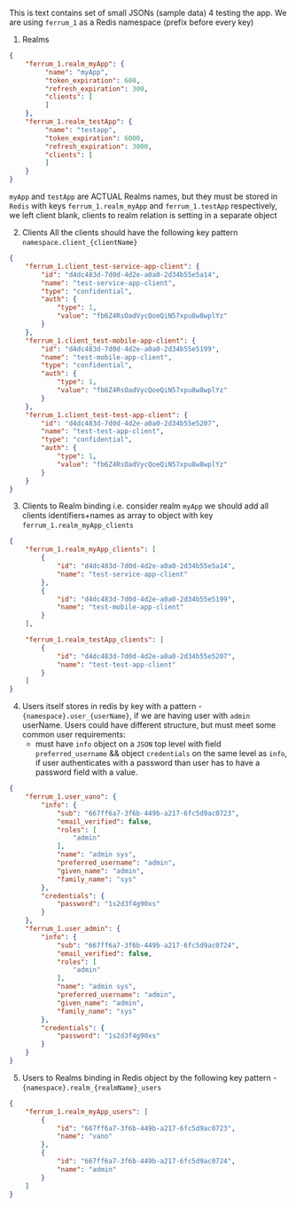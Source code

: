 This is text contains set of small JSONs (sample data) 4 testing the app.
We are using `ferrum_1` as a Redis namespace (prefix before every key) 

1. Realms
```json
{
    "ferrum_1.realm_myApp": {
         "name": "myApp",
         "token_expiration": 600,
         "refresh_expiration": 300,
         "clients": [
         ]
    },
    "ferrum_1.realm_testApp": {
         "name": "testapp",
         "token_expiration": 6000,
         "refresh_expiration": 3000,
         "clients": [
         ]
    }
}
```
`myApp` and `testApp` are ACTUAL Realms names, but they must be stored in `Redis` with keys `ferrum_1.realm_myApp` and `ferrum_1.testApp` respectively, we left client 
blank, clients to realm relation is setting in a separate object

2. Clients
All the clients should have the following key pattern `namespace.client_{clientName}`
```json
{
    "ferrum_1.client_test-service-app-client": {
        "id": "d4dc483d-7d0d-4d2e-a0a0-2d34b55e5a14",
        "name": "test-service-app-client",
        "type": "confidential",
        "auth": {
            "type": 1,
            "value": "fb6Z4RsOadVycQoeQiN57xpu8w8wplYz"
        }
    },
    "ferrum_1.client_test-mobile-app-client": {
        "id": "d4dc483d-7d0d-4d2e-a0a0-2d34b55e5199",
        "name": "test-mobile-app-client",
        "type": "confidential",
        "auth": {
            "type": 1,
            "value": "fb6Z4RsOadVycQoeQiN57xpu8w8wplYz"
        }
    },
    "ferrum_1.client_test-test-app-client": {
        "id": "d4dc483d-7d0d-4d2e-a0a0-2d34b55e5207",
        "name": "test-test-app-client",
        "type": "confidential",
        "auth": {
            "type": 1,
            "value": "fb6Z4RsOadVycQoeQiN57xpu8w8wplYz"
        }
    }
}
```
3. Clients to Realm binding i.e. consider realm `myApp` we should add all clients identifiers+names as array to object with key `ferrum_1.realm_myApp_clients`
```json
{
    "ferrum_1.realm_myApp_clients": [
        {
            "id": "d4dc483d-7d0d-4d2e-a0a0-2d34b55e5a14",
            "name": "test-service-app-client"
        },
        {
            "id": "d4dc483d-7d0d-4d2e-a0a0-2d34b55e5199",
            "name": "test-mobile-app-client"
        }
    ],

    "ferrum_1.realm_testApp_clients": [
        {
            "id": "d4dc483d-7d0d-4d2e-a0a0-2d34b55e5207",
            "name": "test-test-app-client"
        }
    ]
}
```
4. Users itself stores in redis by key with a pattern - `{namespace}.user_{userName}`, if we are having user with `admin` userName. Users could have
different structure, but must meet some common user requirements:
   * must have `info` object on a `JSON` top level with field `preferred_username`  && object `credentials` on the same level as `info`, if user
     authenticates with a password than user has to have a password field with a value. 
```json
{
    "ferrum_1.user_vano": {
        "info": {
            "sub": "667ff6a7-3f6b-449b-a217-6fc5d9ac0723",
            "email_verified": false,
            "roles": [
                "admin"
            ],
            "name": "admin sys",
            "preferred_username": "admin",
            "given_name": "admin",
            "family_name": "sys"
        },
        "credentials": {
            "password": "1s2d3f4g90xs"
        }
    },
    "ferrum_1.user_admin": {
        "info": {
            "sub": "667ff6a7-3f6b-449b-a217-6fc5d9ac0724",
            "email_verified": false,
            "roles": [
                "admin"
            ],
            "name": "admin sys",
            "preferred_username": "admin",
            "given_name": "admin",
            "family_name": "sys"
        },
        "credentials": {
            "password": "1s2d3f4g90xs"
        }
    }
}
```
5. Users to Realms binding in Redis object by the following key pattern -  `{namespace}.realm_{realmName}_users`
```json
{
    "ferrum_1.realm_myApp_users": [
        {
            "id": "667ff6a7-3f6b-449b-a217-6fc5d9ac0723",
            "name": "vano"
        },
        {
            "id": "667ff6a7-3f6b-449b-a217-6fc5d9ac0724",
            "name": "admin"
        }
    ]
}
```
